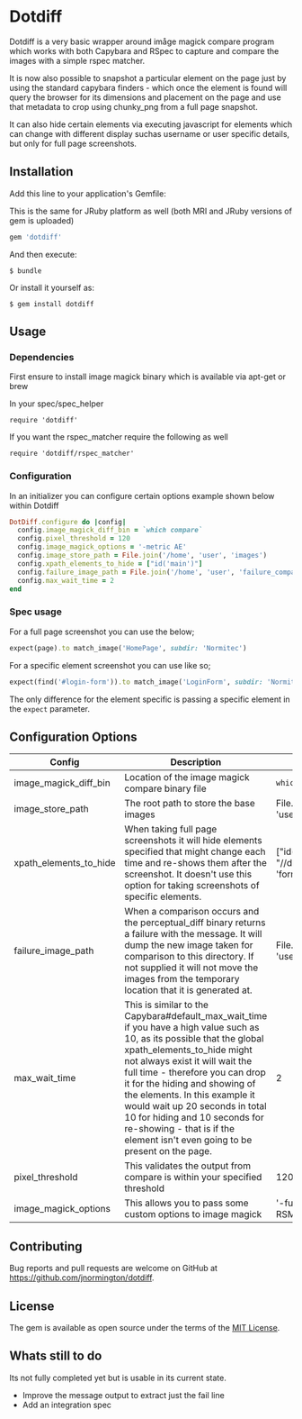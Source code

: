 # Dotdiff

Dotdiff is a very basic wrapper around imåge magick compare program which works with both Capybara
and RSpec to capture and compare the images with a simple rspec matcher.

It is now also possible to snapshot a particular element on the page just by using the standard
capybara finders - which once the element is found will query the browser for its dimensions and
placement on the page and use that metadata to crop using chunky_png from a full page snapshot.

It can also hide certain elements via executing javascript for elements which can change with
different display suchas username or user specific details, but only for full page screenshots.

## Installation


Add this line to your application's Gemfile:

This is the same for JRuby platform as well (both MRI and JRuby versions of gem is uploaded)

```ruby
gem 'dotdiff'
```

And then execute:

    $ bundle

Or install it yourself as:

    $ gem install dotdiff


## Usage

### Dependencies
First ensure to install image magick binary which is available via apt-get or brew

In your spec/spec_helper
```
require 'dotdiff'
```

If you want the rspec_matcher require the following as well
```
require 'dotdiff/rspec_matcher'
```

### Configuration
In an initializer you can configure certain options example shown below within Dotdiff

```ruby
DotDiff.configure do |config|
  config.image_magick_diff_bin = `which compare`
  config.pixel_threshold = 120
  config.image_magick_options = '-metric AE'
  config.image_store_path = File.join('/home', 'user', 'images')
  config.xpath_elements_to_hide = ["id('main')"]
  config.failure_image_path = File.join('/home', 'user', 'failure_comparisions')
  config.max_wait_time = 2
end
```

### Spec usage

For a full page screenshot you can use the below;

```ruby
expect(page).to match_image('HomePage', subdir: 'Normitec')
```

For a specific element screenshot you can use like so;

```ruby
expect(find('#login-form')).to match_image('LoginForm', subdir: 'Normitec')
```

The only difference for the element specific is passing a specific element in the `expect` parameter.

## Configuration Options

| Config                 | Description                                                                                                                                                                                                                                                                                                                                                                                                                                         | Example                                               | Default                        | Required |
|------------------------|-----------------------------------------------------------------------------------------------------------------------------------------------------------------------------------------------------------------------------------------------------------------------------------------------------------------------------------------------------------------------------------------------------------------------------------------------------|-------------------------------------------------------|--------------------------------|----------|
| image_magick_diff_bin    | Location of the image magick compare binary file                                                                                                                                                                                                                                                                                                                                                                                                         | `which compare`                          | N/A                            | Yes      |
| image_store_path       | The root path to store the base images                                                                                                                                                                                                                                                                                                                                                                                                              | File.join('/home', 'user','images')                   | nil                            | Yes      |
| xpath_elements_to_hide | When taking full page screenshots it will hide elements specified that might change each time and re-shows them after the screenshot.  It doesn't use this option for taking screenshots of specific elements.                                                                                                                                                                                                                                      | ["id('main')", "//div[contains(@class, 'formy'])[1]"] | []                             | No       |
| failure_image_path     | When a comparison occurs and the perceptual_diff binary returns a failure with the message. It will dump the new image taken for comparison to this directory.  If not supplied it will not move the images from the temporary location that it is generated at.                                                                                                                                                                                    | File.join('/home', 'user','failures')                 | nil                            | No       |
| max_wait_time          | This is similar to the Capybara#default_max_wait_time if you have a high value such as 10, as its possible that the  global xpath_elements_to_hide might not always exist it will wait the full time - therefore you can drop it for the hiding and showing of the elements.  In this example it would wait up 20 seconds in total 10 for hiding and 10 seconds for re-showing - that is if the element isn't even going to be present on the page. | 2                                                     | Capybara#default_max_wait_time | No       |
| pixel_threshold       |  This validates the output from compare is within your specified threshold    | 120  | 100  | No      |
| image_magick_options  |  This allows you to pass some custom options to image magick    | '-fuzz 10% -metric RSME'  | '-fuzz 5% -metric AE'  | No      |

## Contributing

Bug reports and pull requests are welcome on GitHub at https://github.com/jnormington/dotdiff.


## License

The gem is available as open source under the terms of the [MIT License](http://opensource.org/licenses/MIT).

## Whats still to do

Its not fully completed yet but is usable in its current state.
 - Improve the message output to extract just the fail line
 - Add an integration spec

